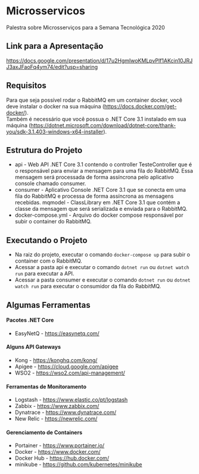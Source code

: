 # Microsservicos
Palestra sobre Microsserviços para a Semana Tecnológica 2020

## Link para a Apresentação
https://docs.google.com/presentation/d/17u2HgmIwoKMLpvPlf1AKcin10JRJJ3axJFaoFq4ym74/edit?usp=sharing

## Requisitos
Para que seja possível rodar o RabbitMQ em um container docker, você deve instalar o docker na sua máquina (https://docs.docker.com/get-docker/).  
Também é necessário que você possua o .NET Core 3.1 instalado em sua máquina (https://dotnet.microsoft.com/download/dotnet-core/thank-you/sdk-3.1.403-windows-x64-installer).


## Estrutura do Projeto
- api - Web API .NET Core 3.1 contendo o controller TesteController que é o responsável para enviar a mensagem para uma fila do RabbitMQ. Essa mensagem será processada de forma assíncrona pelo aplicativo console chamado consumer.
- consumer - Aplicativo Console .NET Core 3.1 que se conecta em uma fila do RabbitMQ e processa de forma assíncrona as mensagens recebidas.
mqmodel - ClassLibrary em .NET Core 3.1 que contém a classe da mensagem que será serializada e enviada para o RabbitMQ.
- docker-compose.yml - Arquivo do docker compose responsável por subir o container do RabbitMQ.

## Executando o Projeto
- Na raiz do projeto, executar o comando `docker-compose up` para subir o container com o RabbitMQ.
- Acessar a pasta api e executar o comando `dotnet run` ou `dotnet watch run` para executar a API.  
- Acessar a pasta consumer e executar o comando `dotnet run` ou `dotnet watch run` para executar o consumidor da fila do RabbitMQ.



## Algumas Ferramentas

#### Pacotes .NET Core
- EasyNetQ - https://easynetq.com/

#### Alguns API Gateways
- Kong - https://konghq.com/kong/
- Apigee - https://cloud.google.com/apigee
- WSO2 - https://wso2.com/api-management/

#### Ferramentas de Monitoramento
- Logstash - https://www.elastic.co/pt/logstash
- Zabbix - https://www.zabbix.com/
- Dynatrace - https://www.dynatrace.com/
- New Relic - https://newrelic.com/

#### Gerenciamento de Containers
- Portainer - https://www.portainer.io/
- Docker - https://www.docker.com/
- Docker Hub - https://hub.docker.com/
- minikube - https://github.com/kubernetes/minikube

